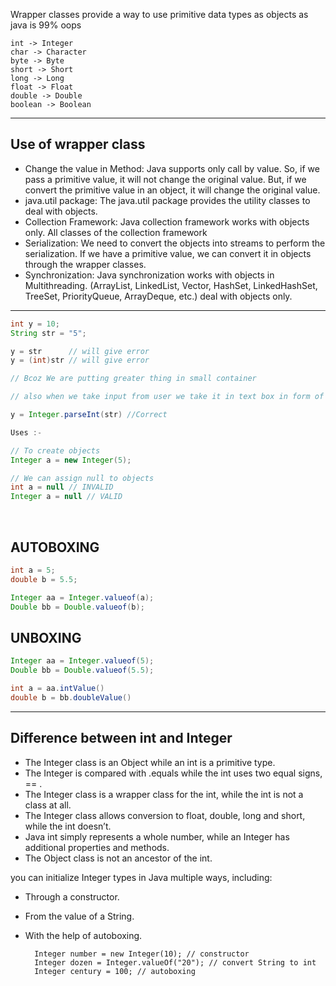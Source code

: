 Wrapper classes provide a way to use primitive data types as objects as java is 99% oops

    int -> Integer
    char -> Character
    byte -> Byte
    short -> Short
    long -> Long
    float -> Float
    double -> Double
    boolean -> Boolean

---

## Use of wrapper class
- Change the value in Method: Java supports only call by value. So, if we pass a primitive value, it will not change the original value. But, if we convert the primitive value in an
object, it will change the original value.
- java.util package: The java.util package provides the utility classes to deal with objects.
- Collection Framework: Java collection framework works with objects only. All classes of the collection framework
- Serialization: We need to convert the objects into streams to perform the serialization. If we have a primitive value, we can convert it in objects through the wrapper classes.
- Synchronization: Java synchronization works with objects in Multithreading.
(ArrayList, LinkedList, Vector, HashSet, LinkedHashSet, TreeSet, PriorityQueue, ArrayDeque, etc.) deal with objects only.

---

```java
int y = 10;
String str = "5";

y = str      // will give error
y = (int)str // will give error

// Bcoz We are putting greater thing in small container        

// also when we take input from user we take it in text box in form of string and to perform computation we need wrapper class

y = Integer.parseInt(str) //Correct
```
```java
Uses :-

// To create objects 
Integer a = new Integer(5);

// We can assign null to objects
int a = null // INVALID
Integer a = null // VALID
```
<br>

## AUTOBOXING

```java
int a = 5;
double b = 5.5;

Integer aa = Integer.valueof(a);
Double bb = Double.valueof(b);
```

## UNBOXING
```JAVA
Integer aa = Integer.valueof(5);
Double bb = Double.valueof(5.5);

int a = aa.intValue()
double b = bb.doubleValue()
```

---

## Difference between int and Integer

- The Integer class is an Object while an int is a primitive type.
- The Integer is compared with .equals while the int uses two equal signs, == .
- The Integer class is a wrapper class for the int, while the int is not a class at all.
- The Integer class allows conversion to float, double, long and short, while the int doesn’t.
- Java int simply represents a whole number, while an Integer has additional properties and methods. 
- The Object class is not an ancestor of the int.

you can initialize Integer types in Java multiple ways, including:
- Through a constructor.
- From the value of a String.
- With the help of autoboxing.

        Integer number = new Integer(10); // constructor
        Integer dozen = Integer.valueOf("20"); // convert String to int
        Integer century = 100; // autoboxing